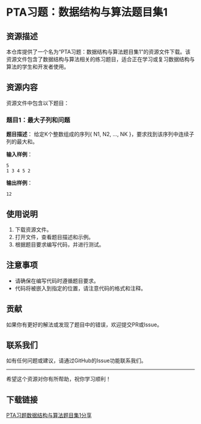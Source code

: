 # PTA习题：数据结构与算法题目集1

## 资源描述

本仓库提供了一个名为“PTA习题：数据结构与算法题目集1”的资源文件下载。该资源文件包含了数据结构与算法相关的练习题目，适合正在学习或复习数据结构与算法的学生和开发者使用。

## 资源内容

资源文件中包含以下题目：

### 题目1：最大子列和问题

**题目描述**：
给定K个整数组成的序列{ N1, N2, ..., NK }，要求找到该序列中连续子列的最大和。

**输入样例**：
```
5
1 3 4 5 2
```

**输出样例**：
```
12
```

## 使用说明

1. 下载资源文件。
2. 打开文件，查看题目描述和示例。
3. 根据题目要求编写代码，并进行测试。

## 注意事项

- 请确保在编写代码时遵循题目要求。
- 代码将被嵌入到指定的位置，请注意代码的格式和注释。

## 贡献

如果你有更好的解法或发现了题目中的错误，欢迎提交PR或Issue。

## 联系我们

如有任何问题或建议，请通过GitHub的Issue功能联系我们。

---

希望这个资源对你有所帮助，祝你学习顺利！

## 下载链接

[PTA习题数据结构与算法题目集1分享](https://pan.quark.cn/s/bb308ceb45fe)